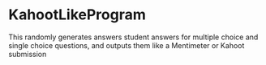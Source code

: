 # KahootLikeProgram
This randomly generates answers student answers for multiple choice and single choice questions, and outputs them like a Mentimeter or Kahoot submission
